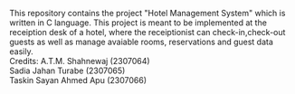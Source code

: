 This repository contains the project "Hotel Management System" which is written in C language. This project is meant to be implemented at the receiption desk of a hotel,
where the receiptionist can check-in,check-out guests as well as manage avaiable rooms, reservations and guest data easily. <br>
Credits: A.T.M. Shahnewaj (2307064) <br>
Sadia Jahan Turabe (2307065) <br>
Taskin Sayan Ahmed Apu (2307066) <br>
